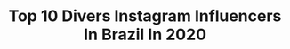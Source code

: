 ---
title: Top 10 Divers Instagram Influencers In Brazil In 2020
description: >-
  Find top divers Instagram influencers in Brazil in 2020. Most popular hashtags: #tbt #diversidade #inclusao #inclus.
platform: Instagram
profiles:
  - username: "mari_mep"
    fullname: >-
      Maristela
    location: "Brazil"
    followers: 2634
    engagement: 1966
    commentsToLikes: 0.102909
    id: ck8t8wlkvm48e0j78rccfe836
    verified: false
    hashtags: "#carnario, #minasgerais, #sheisnotlost, #meurio"
  - username: "dea_schwarz"
    fullname: >-
      Andrea Schwarz
    location: "Brazil"
    followers: 5894
    engagement: 581
    commentsToLikes: 0.087909
    id: ck8t40p5g55he0j78swmytdwh
    verified: false
    hashtags: "#empatia, #personalidadeforte, #belezanatural, #novashabilidades"
  - username: "downlicia_oficial"
    fullname: >-
      DOWNLICIA | Gabriel Bernardes
    location: "Brazil"
    followers: 70408
    engagement: 148
    commentsToLikes: 0.078978
    id: ck5btdz86fso60i110mh4slql
    verified: false
    hashtags: "#inclusion, #inclus, #eventocorporativo, #memebrasil"
  - username: "orlandices"
    fullname: >-
      MARINA - Orlandices
    location: "Brazil"
    followers: 76328
    engagement: 120
    commentsToLikes: 0.070815
    id: ck0w0ps4jffvv0i19h1ndio2g
    verified: false
    hashtags: "#minniemouse, #coronavirus, #isolamentosocial, #happyanniversary"
  - username: "kate_feet"
    fullname: >-
      👑Katia Marques
    location: "Brazil"
    followers: 53435
    engagement: 184
    commentsToLikes: 0.041351
    id: ck8t7gwb2gr6f0j78ynwwarhw
    verified: false
    hashtags: "#tbt"
  - username: "felipesaab"
    fullname: >-
      Felipe Saab
    location: "Brazil"
    followers: 63357
    engagement: 332
    commentsToLikes: 0.037254
    id: ck0tu7znu5zw20i19ye4r3rkr
    verified: true
    hashtags: "#tbt, #domingou, #honeymoon, #selfiepelomundo"
  - username: "blogdoprince"
    fullname: >-
      Ary, mãe de Prince
    location: "Brazil"
    followers: 21290
    engagement: 268
    commentsToLikes: 0.098777
    id: ck15plij0yhaw0i19xjrbcj2e
    verified: false
    hashtags: "#talpaitalfilho, #18meses, #diadospais, #vestiutapronto"
  - username: "hey_wellington"
    fullname: >-
      TIMEDBEGAMER🛸👽🕹
    location: "Brazil"
    followers: 9782
    engagement: 1982
    commentsToLikes: 0.090281
    id: ck5q4pltepu7q0i11nnj4kgmw
    verified: false
    hashtags: "#instagamers, #ps4gaming, #nerds, #deathstranding"
  - username: "mauronakada"
    fullname: >-
      Mauro Nakada
    location: "Brazil"
    followers: 1509144
    engagement: 250
    commentsToLikes: 0.008147
    id: ck5zyd6cg9nzo0i14izadyt2j
    verified: true
    hashtags: "#ad, #tbt, #shotoniphone, #publi"
  - username: "danibortman"
    fullname: >-
      Dra. Daniela Bortman
    location: "Brazil"
    followers: 2987
    engagement: 1132
    commentsToLikes: 0.065249
    id: ck5bxrzspob870i118camwfor
    verified: false
    hashtags: "#southafricatrip, #danielabortman, #trabalho, #inclusaosocial"
---